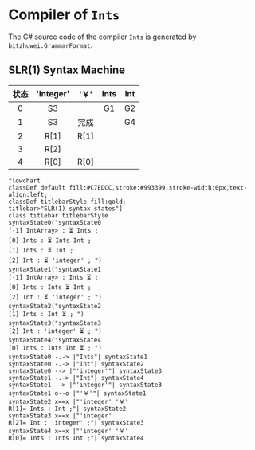 # Compiler of `Ints`

The C# source code of the compiler `Ints` is generated by `bitzhuwei.GrammarFormat`.

## SLR(1) Syntax Machine

| 状态 | \'integer\' | \'￥\' | Ints | Int |
|:---:|:---:|:---:|:---:|:---:|
| 0 | S3 |   | G1 | G2 |
| 1 | S3 | 完成 |   | G4 |
| 2 | R[1] | R[1] |   |   |
| 3 | R[2] |   |   |   |
| 4 | R[0] | R[0] |   |   |


```Mermaid
flowchart
classDef default fill:#C7EDCC,stroke:#993399,stroke-width:0px,text-align:left;
classDef titlebarStyle fill:gold;
titlebar>"SLR(1) syntax states"]
class titlebar titlebarStyle
syntaxState0("syntaxState0
[-1] IntArray> : ⏳ Ints ; 
[0] Ints : ⏳ Ints Int ; 
[1] Ints : ⏳ Int ; 
[2] Int : ⏳ 'integer' ; ")
syntaxState1("syntaxState1
[-1] IntArray> : Ints ⏳ ; 
[0] Ints : Ints ⏳ Int ; 
[2] Int : ⏳ 'integer' ; ")
syntaxState2("syntaxState2
[1] Ints : Int ⏳ ; ")
syntaxState3("syntaxState3
[2] Int : 'integer' ⏳ ; ")
syntaxState4("syntaxState4
[0] Ints : Ints Int ⏳ ; ")
syntaxState0 -.-> |"Ints"| syntaxState1
syntaxState0 -.-> |"Int"| syntaxState2
syntaxState0 --> |"'integer'"| syntaxState3
syntaxState1 -.-> |"Int"| syntaxState4
syntaxState1 --> |"'integer'"| syntaxState3
syntaxState1 o--o |"'￥'"| syntaxState1
syntaxState2 x==x |"'integer' '￥' 
R[1]= Ints : Int ;"| syntaxState2
syntaxState3 x==x |"'integer' 
R[2]= Int : 'integer' ;"| syntaxState3
syntaxState4 x==x |"'integer' '￥' 
R[0]= Ints : Ints Int ;"| syntaxState4


```

